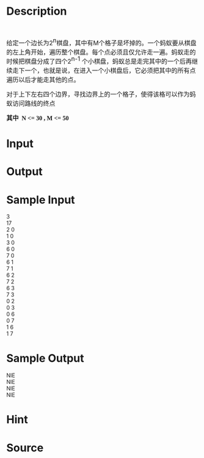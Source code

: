 
# Description

<div class="content"><p><span style="font-size: medium">  </span></p>
<div v:shape="_x0000_s1026"><span style="font-size: medium">给定一个边长为2<span style="position: relative; top: -0.45em">n</span>棋盘，其中有M个格子是坏掉的。一个蚂蚁要从棋盘的左上角开始，遍历整个棋盘。每个点必须且仅允许走一遍。蚂蚁走的时候把棋盘分成了四个2<span style="position: relative; top: -0.45em">n-1</span> 个小棋盘，蚂蚁总是走完其中的一个后再继续走下一个，也就是说，在进入一个小棋盘后，它必须把其中的所有点遍历以后才能走其他的点。</span></div>
<div v:shape="_x0000_s1026"><span style="font-size: medium"><img alt="" src="source/bzoj/2524/img/aHR0cHM6Ly9seWRzeS5jb20vSnVkZ2VPbmxpbmUvdXBsb2FkLzIwMTExMS8xKDgpLmpwZw==.jpg"/></span></div>
<p></p>
<div class="O" v:shape="_x0000_s1026" style="mso-line-spacing: &#39;100 50 0&#39;; mso-char-wrap: 1; mso-kinsoku-overflow: 1"><span style="font-size: medium"><span style="font-family: SimSun; mso-ascii-font-family: SimSun; mso-hansi-font-family: &#39;Times New Roman&#39;; mso-fareast-font-family: SimSun">对于上下左右四个边界，寻找边界上的一个格子，使得该格可以作为蚂蚁访问路线的终点</span></span></div>
<p></p>
<div class="O" v:shape="_x0000_s1026">
<div style="mso-line-spacing: &#39;100 50 0&#39;; mso-char-wrap: 1; mso-kinsoku-overflow: 1"><span style="font-size: medium"><span style="font-family: SimSun; mso-ascii-font-family: Verdana; mso-hansi-font-family: Verdana; mso-fareast-font-family: SimSun"><b>其中</b></span><span style="font-family: Verdana; mso-ascii-font-family: Verdana; mso-hansi-font-family: Verdana; mso-fareast-font-family: SimSun"><b><span style="mso-spacerun: yes">  </span>N &lt;= 30 , M &lt;= 50 </b></span></span></div>
<div style="mso-line-spacing: &#39;100 50 0&#39;; mso-char-wrap: 1; mso-kinsoku-overflow: 1"></div>
</div></div>

# Input

<div class="content"></div>

# Output

<div class="content"></div>

# Sample Input

<div class="content"><span class="sampledata">3<br/>
17<br/>
2 0<br/>
1 0<br/>
3 0<br/>
6 0<br/>
7 0<br/>
6 1<br/>
7 1<br/>
6 2<br/>
7 2<br/>
6 3<br/>
7 3<br/>
0 2<br/>
0 3<br/>
0 6<br/>
0 7<br/>
1 6<br/>
1 7<br/>
</span></div>

# Sample Output

<div class="content"><span class="sampledata">NIE<br/>
NIE<br/>
NIE<br/>
NIE<br/>
</span></div>

# Hint

<div class="content"><p></p></div>

# Source

<div class="content"><p><a href="problemset.php?search="></a></p></div>

